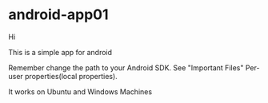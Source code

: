 # android-app01

Hi

This is a simple app for android

Remember change the path to your Android SDK.  See "Important Files"  Per-user properties(local properties).

It works on Ubuntu and Windows Machines
